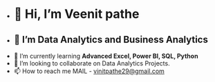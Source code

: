 -  # 👋 Hi, I’m Veenit pathe
- ## 👀 I’m Data Analytics and Business Analytics
- 🌱 I’m currently learning **Advanced Excel, Power BI, SQL, Python**
- 💞️ I’m looking to collaborate on Data Analytics Projects.
- 📫 How to reach me MAIL - vinitpathe29@gmail.com

<!---
Veenitpathe/Veenitpathe is a ✨ special ✨ repository because its `README.md` (this file) appears on your GitHub profile.
You can click the Preview link to take a look at your changes.
--->
